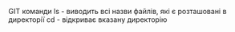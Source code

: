 GIT команди
ls - виводить всі назви файлів, які є розташовані в директорії
cd - відкриває вказану директорію
